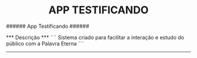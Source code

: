 <h1 align="center"> APP TESTIFICANDO </h1>
###### App Testificando ######

*** Descrição ***
¨¨ Sistema criado para facilitar a interação e estudo do público com a Palavra Eterna ¨¨

***